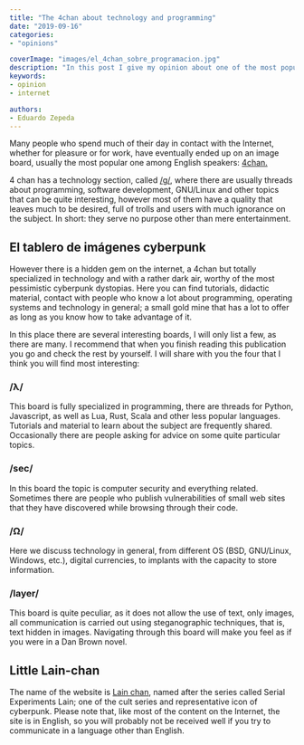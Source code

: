 ```yaml
---
title: "The 4chan about technology and programming"
date: "2019-09-16"
categories:
- "opinions"

coverImage: "images/el_4chan_sobre_programacion.jpg"
description: "In this post I give my opinion about one of the most popular programming and technology image boards out there, lainchan."
keywords:
- opinion
- internet

authors:
- Eduardo Zepeda
---
```


Many people who spend much of their day in contact with the Internet, whether for pleasure or for work, have eventually ended up on an image board, usually the most popular one among English speakers: [4chan.](https://4chan.org)

4 chan has a technology section, called [/g/](https://4chan.org/g/), where there are usually threads about programming, software development, GNU/Linux and other topics that can be quite interesting, however most of them have a quality that leaves much to be desired, full of trolls and users with much ignorance on the subject. In short: they serve no purpose other than mere entertainment.

## El tablero de imágenes cyberpunk

However there is a hidden gem on the internet, a 4chan but totally specialized in technology and with a rather dark air, worthy of the most pessimistic cyberpunk dystopias. Here you can find tutorials, didactic material, contact with people who know a lot about programming, operating systems and technology in general; a small gold mine that has a lot to offer as long as you know how to take advantage of it.

In this place there are several interesting boards, I will only list a few, as there are many. I recommend that when you finish reading this publication you go and check the rest by yourself. I will share with you the four that I think you will find most interesting:

### /λ/

This board is fully specialized in programming, there are threads for Python, Javascript, as well as Lua, Rust, Scala and other less popular languages. Tutorials and material to learn about the subject are frequently shared. Occasionally there are people asking for advice on some quite particular topics.

### /sec/

In this board the topic is computer security and everything related. Sometimes there are people who publish vulnerabilities of small web sites that they have discovered while browsing through their code.

### /Ω/

Here we discuss technology in general, from different OS (BSD, GNU/Linux, Windows, etc.), digital currencies, to implants with the capacity to store information.

### /layer/

This board is quite peculiar, as it does not allow the use of text, only images, all communication is carried out using steganographic techniques, that is, text hidden in images. Navigating through this board will make you feel as if you were in a Dan Brown novel.

## Little Lain-chan

The name of the website is [Lain chan](https://www.lainchan.org), named after the series called Serial Experiments Lain; one of the cult series and representative icon of cyberpunk. Please note that, like most of the content on the Internet, the site is in English, so you will probably not be received well if you try to communicate in a language other than English.